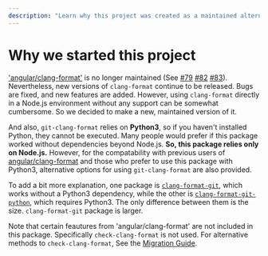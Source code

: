 ```yaml
---
description: "Learn why this project was created as a maintained alternative to 'angular/clang-format,' offering Node.js support without Python dependencies, while providing options for Python3 compatibility and migration guidance."
---
```


# Why we started this project

['angular/clang-format'](https://github.com/angular/clang-format) is no longer maintained (See [#79](https://github.com/angular/clang-format/issues/79) [#82](https://github.com/angular/clang-format/issues/82) [#83](https://github.com/angular/clang-format/pull/83)). Nevertheless, new versions of `clang-format` continue to be released. Bugs are fixed, and new features are added. However, using `clang-format` directly in a Node.js environment without any support can be somewhat cumbersome. So we decided to make a new, maintained version of it.

And also, `git-clang-format` relies on **Python3**, so if you haven't installed Python, they cannot be executed. Many people would prefer if this package worked without dependencies beyond Node.js. **So, this package relies only on Node.js.** However, for the compatability with previous users of [angular/clang-format](https://github.com/angular/clang-format) and those who prefer to use this package with Python3, alternative options for using `git-clang-format` are also provided.

To add a bit more explanation, one package is [`clang-format-git`](https://www.npmjs.com/package/clang-format-git), which works without a Python3 dependency, while the other is [`clang-format-git-python`](https://www.npmjs.com/package/clang-format-git-python), which requires Python3. The only difference between them is the size. `clang-format-git` package is larger.

Note that certain feautures from 'angular/clang-format' are not included in this package. Specifically `check-clang-format` is not used. For alternative methods to `check-clang-format`, See the [Migration Guide](migration-from-angular-clang-format.md).
